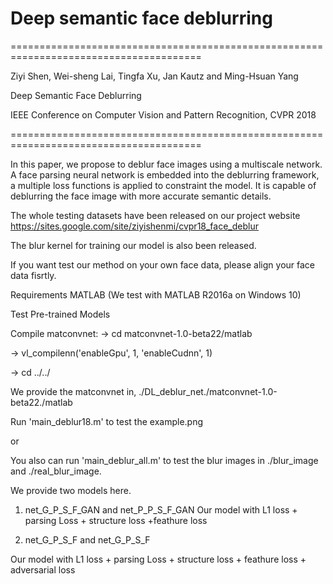 # Deep semantic face deblurring
=======================================================================================

Ziyi Shen, Wei-sheng Lai, Tingfa Xu, Jan Kautz and Ming-Hsuan Yang 

Deep Semantic Face Deblurring

IEEE Conference on Computer Vision and Pattern Recognition, CVPR 2018

=======================================================================================

In this paper, we propose to deblur face images using a multiscale network. A face parsing neural network is embedded into the deblurring framework, a multiple loss functions is applied to constraint the model. It is capable of deblurring the face image with more accurate semantic details.


The whole testing datasets have been released on our project website
https://sites.google.com/site/ziyishenmi/cvpr18_face_deblur

The blur kernel for training our model is also been released.

If you want test our method on your own face data, please align your face data fisrtly.

Requirements 
MATLAB (We test with MATLAB R2016a on Windows 10)


Test Pre-trained Models

Compile matconvnet:
-> cd matconvnet-1.0-beta22/matlab

-> vl_compilenn('enableGpu', 1, 'enableCudnn', 1)

-> cd ../../

We provide the matconvnet in,
./DL_deblur_net./matconvnet-1.0-beta22./matlab


Run  'main_deblur18.m' to test the example.png

or 

You also can run 'main_deblur_all.m' to test the blur images in ./blur_image and ./real_blur_image.




We provide two models here.

1. net_G_P_S_F_GAN and net_P_P_S_F_GAN
Our model with L1 loss + parsing Loss + structure loss +feathure loss

2. net_G_P_S_F and net_G_P_S_F

Our model with L1 loss + parsing Loss + structure loss + feathure loss + adversarial loss

